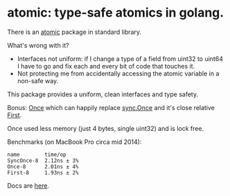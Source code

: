 # atomic: type-safe atomics in golang.

There is an [atomic](https://golang.org/pkg/sync/atomic/) package in standard library.

What's wrong with it?

* Interfaces not uniform: if I change a type of a field from uint32 to uint64 I have to go and fix each and every bit of code that touches it.
* Not protecting me from accidentally accessing the atomic variable in a non-safe way.

This package provides a uniform, clean interfaces and type safety.

Bonus: [Once](https://godoc.org/github.com/sasha-s/atomic#Once) which can happily replace [sync.Once](http://golang.org/pkg/sync/#Once) and it's close relative [First](https://godoc.org/github.com/sasha-s/atomic#First).

Once used less memory (just 4 bytes, single uint32) and is lock free.

Benchmarks (on MacBook Pro circa mid 2014):

```
name        time/op
SyncOnce-8  2.12ns ± 3%
Once-8      2.01ns ± 4%
First-8     1.93ns ± 2%
```

Docs are [here](https://godoc.org/github.com/sasha-s/atomic).


